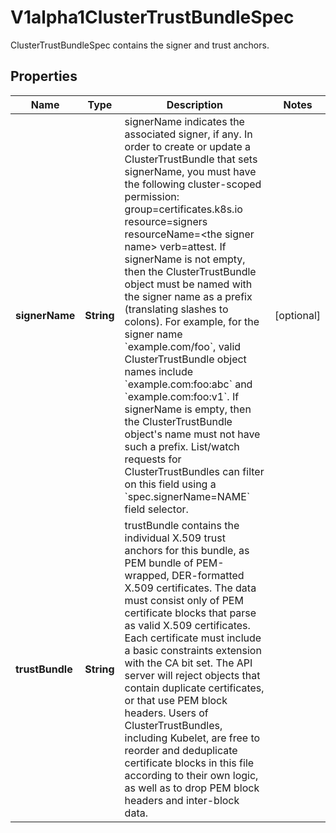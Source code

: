 

# V1alpha1ClusterTrustBundleSpec

ClusterTrustBundleSpec contains the signer and trust anchors.

## Properties

| Name | Type | Description | Notes |
|------------ | ------------- | ------------- | -------------|
|**signerName** | **String** | signerName indicates the associated signer, if any.  In order to create or update a ClusterTrustBundle that sets signerName, you must have the following cluster-scoped permission: group&#x3D;certificates.k8s.io resource&#x3D;signers resourceName&#x3D;&lt;the signer name&gt; verb&#x3D;attest.  If signerName is not empty, then the ClusterTrustBundle object must be named with the signer name as a prefix (translating slashes to colons). For example, for the signer name &#x60;example.com/foo&#x60;, valid ClusterTrustBundle object names include &#x60;example.com:foo:abc&#x60; and &#x60;example.com:foo:v1&#x60;.  If signerName is empty, then the ClusterTrustBundle object&#39;s name must not have such a prefix.  List/watch requests for ClusterTrustBundles can filter on this field using a &#x60;spec.signerName&#x3D;NAME&#x60; field selector. |  [optional] |
|**trustBundle** | **String** | trustBundle contains the individual X.509 trust anchors for this bundle, as PEM bundle of PEM-wrapped, DER-formatted X.509 certificates.  The data must consist only of PEM certificate blocks that parse as valid X.509 certificates.  Each certificate must include a basic constraints extension with the CA bit set.  The API server will reject objects that contain duplicate certificates, or that use PEM block headers.  Users of ClusterTrustBundles, including Kubelet, are free to reorder and deduplicate certificate blocks in this file according to their own logic, as well as to drop PEM block headers and inter-block data. |  |



